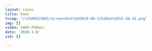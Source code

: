 ```yaml
---
layout: cases
title: kems
tnimg: "/v1560523801/Screenshot%202019-06-13%20at%2015.48.41.png"
img: []
video: kW68-PDBwoc
date: '2010-1-8'
vid: []

---
```

